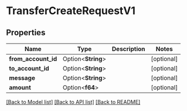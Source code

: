 # TransferCreateRequestV1

## Properties

Name | Type | Description | Notes
------------ | ------------- | ------------- | -------------
**from_account_id** | Option<**String**> |  | [optional]
**to_account_id** | Option<**String**> |  | [optional]
**message** | Option<**String**> |  | [optional]
**amount** | Option<**f64**> |  | [optional]

[[Back to Model list]](../README.md#documentation-for-models) [[Back to API list]](../README.md#documentation-for-api-endpoints) [[Back to README]](../README.md)


